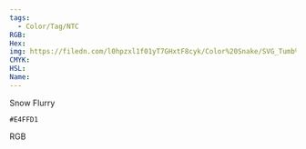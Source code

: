 ```yaml
---
tags:
  - Color/Tag/NTC
RGB:
Hex:
img: https://filedn.com/l0hpzxl1f01yT7GHxtF8cyk/Color%20Snake/SVG_Tumb%20Mass%20No%20Name/E4FFD1.svg
CMYK:
HSL:
Name:
---
```

Snow Flurry
```palette
#E4FFD1
```
RGB
